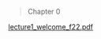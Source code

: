> Chapter 0

[lecture1_welcome_f22.pdf](https://www.yuque.com/attachments/yuque/0/2022/pdf/12393765/1672378584821-d93ad781-f657-42d4-9655-6088540306f3.pdf)



